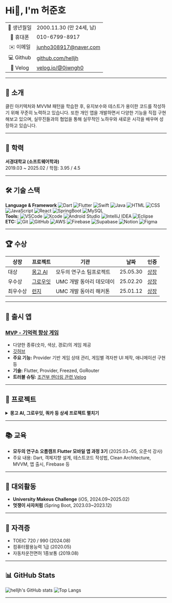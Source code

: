 # Hi👋, I'm 허준호

|   |   |
|:-:|---|
| 📅 생년월일 | 2000.11.30 (만 24세, 남) |
| 📱 휴대폰 | 010-6799-8917 |
| ✉️ 이메일 | [junho308917@naver.com](mailto:junho308917@naver.com) |
| 💻 Github | [github.com/helljh](https://github.com/helljh) |
| 📝 Velog | [velog.io/@0jwngh0](https://velog.io/@0jwngh0/posts) |

---

## 👋 소개

클린 아키텍처와 MVVM 패턴을 학습한 후, 유지보수와 테스트가 용이한 코드를 작성하기 위해 꾸준히 노력하고 있습니다. 
또한 개인 앱을 개발하면서 다양한 기능을 직접 구현해보고 있으며, 
실무진들과의 협업을 통해 실무적인 노하우와 새로운 시각을 배우며 성장하고 있습니다.

---

## 🏫 학력

**서경대학교 (소프트웨어학과)**  
2019.03 ~ 2025.02 / 학점: 3.95 / 4.5

---

## 🛠️ 기술 스택

**Language & Framework**
![Dart](https://img.shields.io/badge/Dart-0175C2?logo=dart&logoColor=white)
![Flutter](https://img.shields.io/badge/Flutter-02569B?logo=flutter&logoColor=white)
![Swift](https://img.shields.io/badge/Swift-FA7343?logo=swift&logoColor=white)
![Java](https://img.shields.io/badge/Java-007396?logo=java&logoColor=white)
![HTML](https://img.shields.io/badge/HTML5-E34F26?logo=html5&logoColor=white)
![CSS](https://img.shields.io/badge/CSS3-1572B6?logo=css3&logoColor=white)
![JavaScript](https://img.shields.io/badge/JavaScript-F7DF1E?logo=javascript&logoColor=black)
![React](https://img.shields.io/badge/React-20232A?logo=react&logoColor=61DAFB)
![SpringBoot](https://img.shields.io/badge/SpringBoot-6DB33F?logo=springboot&logoColor=white)
![MySQL](https://img.shields.io/badge/MySQL-4479A1?logo=mysql&logoColor=white)
<br>
**Tools:** 
![VSCode](https://img.shields.io/badge/VSCode-007ACC?style=flat&logo=visualstudiocode&logoColor=white)
![Xcode](https://img.shields.io/badge/Xcode-147EFB?style=flat&logo=xcode&logoColor=white)
![Android Studio](https://img.shields.io/badge/Android%20Studio-3DDC84?style=flat&logo=android-studio&logoColor=white)
![IntelliJ IDEA](https://img.shields.io/badge/IntelliJ%20IDEA-000000?style=flat&logo=intellijidea&logoColor=white)
![Eclipse](https://img.shields.io/badge/Eclipse-2C2255?style=flat&logo=eclipseide&logoColor=white)  
**ETC:** 
![Git](https://img.shields.io/badge/Git-F05032?style=flat&logo=git&logoColor=white)
![GitHub](https://img.shields.io/badge/GitHub-181717?style=flat&logo=github&logoColor=white)
![AWS](https://img.shields.io/badge/AWS-232F3E?style=flat&logo=amazonaws&logoColor=white)
![Firebase](https://img.shields.io/badge/Firebase-FFCA28?style=flat&logo=firebase&logoColor=white)
![Supabase](https://img.shields.io/badge/Supabase-3ECF8E?style=flat&logo=supabase&logoColor=white)
![Notion](https://img.shields.io/badge/Notion-000000?style=flat&logo=notion&logoColor=white)
![Figma](https://img.shields.io/badge/Figma-F24E1E?style=flat&logo=figma&logoColor=white)


---

## 🏆 수상

| 상장 | 프로젝트 | 기관 | 날짜 | 인증 |
|---|---|---|---|---|
| 대상 | [몽고 AI](https://github.com/GitFlow-Exercise/MongoAI-web) | 모두의 연구소 팀프로젝트 | 25.05.30 | [상장](https://drive.google.com/file/d/12QPQzNykfEf8yQuupXu5vDrkDp9HRE2J/view?usp=sharing) |
| 우수상 | [그로우잇](https://github.com/7-umc-GrowIT/GrowIT-iOS) | UMC 개발 동아리 데모데이 | 25.02.20 | [상장](https://www.kolleges.net/ko/neordinary/achievement/2792) |
| 최우수상 | [런지](https://github.com/UMC-7th-Hackathon-M-Team/LunZh-iOS) | UMC 개발 동아리 해커톤 | 25.01.12 | [상장](https://www.kolleges.net/ko/neordinary/achievement/902) |

---

## 📱 출시 앱

### [MVP - 기억력 향상 게임](https://apps.apple.com/kr/app/%EC%98%A4%EB%8A%98%EC%9D%98-mvp/id6747583630)
- 다양한 종류(숫자, 색상, 경로)의 게임 제공  
- [깃허브](https://github.com/helljh/Flutter-MVP)
- **주요 기능:** Provider 기반 게임 상태 관리, 게임별 격자판 UI 제작, 애니메이션 구현 등  
- **기술:** Flutter, Provider, Freezed, GoRouter  
- **트러블 슈팅:** [조건부 렌더링 관련 Velog](https://velog.io/@0jwngh0/Flutter-%EC%9C%84%EC%A0%AF-%EC%83%9D%EB%AA%85%EC%A3%BC%EA%B8%B0%EC%99%80-%EC%A1%B0%EA%B1%B4%EB%B6%80-%EB%A0%8C%EB%8D%94%EB%A7%81-%ED%8A%B8%EB%9F%AC%EB%B8%94%EC%8A%88%ED%8C%85)

---

## 🚀 프로젝트

<details>
<summary><strong>몽고 AI, 그로우잇, 쿼카 등 상세 프로젝트 펼치기</strong></summary>

### 1. 몽고 AI ([웹사이트](https://gitflow-exercise.github.io/MongoAI-web) / [깃허브](https://github.com/GitFlow-Exercise/MongoAI-web))
- Flutter 웹 기반, AI 영어 변형 문제집 자동 생성 플랫폼, Supabase/PortOne 연동
- [트러블슈팅 블로그](https://velog.io/@0jwngh0/PortOne-Flutter-Web-%EA%B2%B0%EC%A0%9C-%EC%97%B0%EB%8F%99)

### 2. 그로우잇 ([깃허브](https://github.com/7-umc-GrowIT/GrowIT-iOS))
- Swift, UIKit 기반 AI 일기장, 커스텀 캘린더(DateComponents) 제작, Test Flight 배포

### 3. 그로우잇 ([깃허브](https://github.com/7-umc-GrowIT/GrowIT-iOS))
- Swift, 점심 메뉴 선정 도우미, 그룹 생성 및 게임 결과 담당

### 3. 쿼카 ([깃허브](https://github.com/idle-quocar/QuoCar))
- Flutter 앱, 지도 기반 주차장 예약, 실시간 예약 및 결제, FCM 푸시알림

</details>

---

## 📚 교육

- **모두의 연구소 오름캠프 Flutter 모바일 앱 과정 3기** (2025.03~05, 오준석 강사)
- 주요 내용: Dart, 객체지향 설계, 테스트코드 작성법, Clean Architecture, MVVM, 앱 출시, Firebase 등

---

## 🌱 대외활동

- **University Makeus Challenge** (iOS, 2024.09~2025.02)
- **멋쟁이 사자처럼** (Spring Boot, 2023.03~2023.12)

---

## 📝 자격증

- TOEIC 720 / 990 (2024.08)
- 컴퓨터활용능력 1급 (2020.05)
- 자동차운전면허 1종보통 (2019.08)

---

## 📊 GitHub Stats

![helljh's GitHub stats](https://github-readme-stats.vercel.app/api?username=helljh&show_icons=true)
![Top Langs](https://github-readme-stats.vercel.app/api/top-langs/?username=helljh&layout=compact)

---
